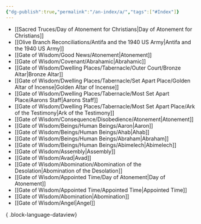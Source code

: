```yaml
---
{"dg-publish":true,"permalink":"/an-index/a/","tags":["#Index"]}
---
```



- [[Sacred Truces/Day of Atonement for Christians\|Day of Atonement for Christians]]
- [[Olive Branch Reconciliations/Antifa and the 1940 US Army\|Antifa and the 1940 US Army]]
- [[Gate of Wisdom/Good News/Atonement\|Atonement]]
- [[Gate of Wisdom/Covenant/Abrahamic\|Abrahamic]]
- [[Gate of Wisdom/Dwelling Places/Tabernacle/Outer Court/Bronze Altar\|Bronze Altar]]
- [[Gate of Wisdom/Dwelling Places/Tabernacle/Set Apart Place/Golden Altar of Incense\|Golden Altar of Incense]]
- [[Gate of Wisdom/Dwelling Places/Tabernacle/Most Set Apart Place/Aarons Staff\|Aarons Staff]]
- [[Gate of Wisdom/Dwelling Places/Tabernacle/Most Set Apart Place/Ark of the Testimony\|Ark of the Testimony]]
- [[Gate of Wisdom/Consequence/Disobedience/Atonement\|Atonement]]
- [[Gate of Wisdom/Beings/Human Beings/Aaron\|Aaron]]
- [[Gate of Wisdom/Beings/Human Beings/Ahab\|Ahab]]
- [[Gate of Wisdom/Beings/Human Beings/Abraham\|Abraham]]
- [[Gate of Wisdom/Beings/Human Beings/Abimelech\|Abimelech]]
- [[Gate of Wisdom/Assembly\|Assembly]]
- [[Gate of Wisdom/Avad\|Avad]]
- [[Gate of Wisdom/Abomination/Abomination of the Desolation\|Abomination of the Desolation]]
- [[Gate of Wisdom/Appointed Time/Day of Atonement\|Day of Atonement]]
- [[Gate of Wisdom/Appointed Time/Appointed Time\|Appointed Time]]
- [[Gate of Wisdom/Abomination\|Abomination]]
- [[Gate of Wisdom/Angel\|Angel]]

{ .block-language-dataview}